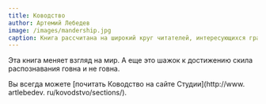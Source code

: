 ```yaml
---
title: Ководство
author: Артемий Лебедев
image: /images/mandership.jpg
caption: Книга рассчитана на широкий круг читателей, интересующихся графическим и промышленным дизайном, проектированием интерфейсов, типографикой, семиотикой, визуализацией и так далее.
---
```


Эта книга меняет взгляд на&nbsp;мир. А&nbsp;еще это шажок к&nbsp;достижению скила распознавания говна и&nbsp;не&nbsp;говна.

Вы&nbsp;всегда можете [почитать Ководство на&nbsp;сайте Студии](http://www. artlebedev. ru/kovodstvo/sections/).
